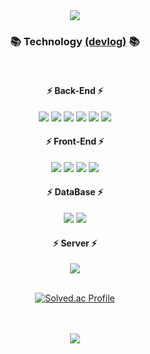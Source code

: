 
<div align=center>
 <img src="https://capsule-render.vercel.app/api?type=egg&color=55A75D&height=130&section=header" />	
</div> 
<div align=center>

### 📚 Technology [(devlog)]([https://www.notion.so/e56294f9134140d686f7df29c80af7f9](https://devlog12.notion.site/wgarden-s-Devlog-7864e5a4c87642dca6926b12a5f99e8f?pvs=4)) 📚
</div>

<br>
<div align=center>
  
  #### ⚡ Back-End  ⚡
  <img src="https://img.shields.io/badge/java-007396?style=for-the-badge&logo=java&logoColor=white"> 
  <img src="https://img.shields.io/badge/Spring-6DB33F?style=for-the-badge&logo=Spring&logoColor=white"> 
  <img src="https://img.shields.io/badge/Spring Security-6DB33F?style=for-the-badge&logo=Spring&logoColor=white"> 
  <img src="https://img.shields.io/badge/Mybatis-000000?style=for-the-badge&logo=Fluentd&logoColor=white"/>
  <img src="https://img.shields.io/badge/springboot-6DB33F?style=for-the-badge&logo=springboot&logoColor=white" />
  <img src="https://img.shields.io/badge/JPA-6DB33F?style=for-the-badge&logo=JPA&logoColor=white"/>
</div>
<div align=center>
  
   #### ⚡ Front-End ⚡
  <img src="https://img.shields.io/badge/html5-E34F26?style=for-the-badge&logo=html5&logoColor=white"> 
  <img src="https://img.shields.io/badge/css-1572B6?style=for-the-badge&logo=css3&logoColor=white"> 
  <img src="https://img.shields.io/badge/javascript-F7DF1E?style=for-the-badge&logo=javascript&logoColor=black"> 
  <img src="https://img.shields.io/badge/jquery-0769AD?style=for-the-badge&logo=jquery&logoColor=white">
</div>  
<div align=center>
  
  #### ⚡ DataBase ⚡ 
  <img src="https://img.shields.io/badge/oracle-F80000?style=for-the-badge&logo=oracle&logoColor=white"> 
  <img src="https://img.shields.io/badge/mysql-4479A1?style=for-the-badge&logo=mysql&logoColor=white"> 
</div>
<div align=center>
  
  #### ⚡ Server ⚡

  <img src="https://img.shields.io/badge/linux-FCC624?style=for-the-badge&logo=linux&logoColor=black"> 
</div>
<br>

<div align=center width=100>
	
  [![Solved.ac Profile](http://mazassumnida.wtf/api/generate_badge?boj=shc729)](https://solved.ac/shc729)
</div>
<br><br>
<div align=center>
 <img src="https://capsule-render.vercel.app/api?type=egg&color=55A75D&height=130&section=footer&reversal=true" />	
</div>  



